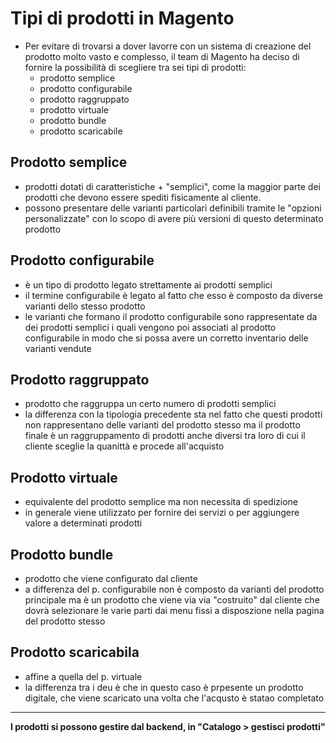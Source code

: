 # Tipi di prodotti in Magento

+ Per evitare di trovarsi a dover lavorre con un sistema di creazione del prodotto molto vasto e complesso, il team di Magento ha deciso di fornire la possibilità di scegliere tra sei tipi di prodotti:
  + prodotto semplice
  + prodotto configurabile
  + prodotto raggruppato
  + prodotto virtuale
  + prodotto bundle
  + prodotto scaricabile

## Prodotto semplice

+ prodotti dotati di caratteristiche + "semplici", come la maggior parte dei prodotti che devono essere spediti fisicamente al cliente.
+ possono presentare delle varianti particolari definibili tramite le "opzioni personalizzate" con lo scopo di avere più versioni di questo determinato prodotto

## Prodotto configurabile

+ è un tipo di prodotto legato strettamente ai prodotti semplici
+ il termine configurabile è legato al fatto che esso è composto da diverse varianti dello stesso prodotto
+ le varianti che formano il prodotto configurabile sono rappresentate da dei prodotti semplici i quali vengono poi associati al prodotto configurabile in modo che si possa avere un corretto inventario delle varianti vendute


## Prodotto raggruppato

+ prodotto che raggruppa un certo numero di prodotti semplici
+ la differenza con la tipologia precedente sta nel fatto che questi prodotti non rappresentano delle varianti del prodotto stesso ma il prodotto finale è un raggruppamento di prodotti anche diversi tra loro di cui il cliente sceglie la quanittà e procede all'acquisto

## Prodotto virtuale 

+ equivalente del prodotto semplice ma non necessita di spedizione
+ in generale viene utilizzato per fornire dei servizi o per aggiungere valore a determinati prodotti 

## Prodotto bundle

+ prodotto che viene configurato dal cliente
+ a differenza del p. configurabile non è composto da varianti del prodotto principale ma è un prodotto che viene via via "costruito" dal cliente che dovrà selezionare le varie parti dai menu fissi a disposzione nella pagina del prodotto stesso

## Prodotto scaricabila 

+ affine a quella del p. virtuale
+ la differenza tra i deu è che in questo caso è prpesente un prodotto digitale, che viene scaricato una volta che l'acqusto è statao completato

***
<b> I prodotti si possono gestire dal backend, in "Catalogo > gestisci prodotti"
